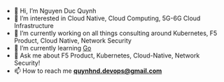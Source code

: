 - 👋 Hi, I’m Nguyen Duc Quynh
- 👀 I’m interested in Cloud Native, Cloud Computing, 5G-6G Cloud Infrastructure
- 🔭 I’m currently working on all things consulting around Kubernetes, F5 Product, Cloud Native, Network Security
- 🌱 I’m currently learning [Go](https://golang.org/)
- 💬 Ask me about F5 Product, Kubernetes, Cloud-Native, Network Security!
- 📫 How to reach me **quynhnd.devops@gmail.com**

<!---
f5guy/f5guy is a ✨ special ✨ repository because its `README.md` (this file) appears on your GitHub profile.
You can click the Preview link to take a look at your changes.
--->
